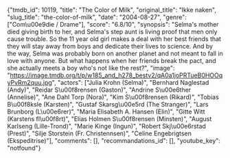 {"tmdb_id": 10119, "title": "The Color of Milk", "original_title": "Ikke naken", "slug_title": "the-color-of-milk", "date": "2004-08-27", "genre": ["Com\u00e9die / Drame"], "score": "6.8/10", "synopsis": "Selma's mother died giving birth to her, and Selma's step aunt is living proof that men only cause trouble. So the 11 year old girl makes a deal with her best friends that they will stay away from boys and dedicate their lives to science. And by the way, Selma was probably born on another planet and not meant to fall in love with anyone. But what happens when her friends break the pact, and she actually meets a boy who's not like the rest?", "image": "https://image.tmdb.org/t/p/w185_and_h278_bestv2/qA0a1joPRTueB0HOOqyPvRm2quu.jpg", "actors": ["Julia Krohn (Selma)", "Bernhard Naglestad (Andy)", "Reidar S\u00f8rensen (Gaston)", "Andrine S\u00e6ther (Annelise)", "Ane Dahl Torp (Nora)", "Kim S\u00f8rensen (Rikard)", "Tobias B\u00f8ksle (Karsten)", "Gustaf Skarsg\u00e5rd (The Stranger)", "Lars Brunborg (L\u00e6rer)", "Maria Elisabeth A. Hansen (Elin)", "Gitte Witt (Karstens fl\u00f8rt)", "Elias Holmen S\u00f8rensen (Minsten)", "August Karlseng (Lille-Trond)", "Marie Kinge (Ingun)", "Robert Skj\u00e6rstad (Prest)", "Silje Storstein (Fr. Christennsen)", "Celine Engebrigtsen (Ekspeditrise)"], "comments": [], "recommandations_id": [], "youtube_key": "notfound"}